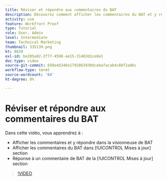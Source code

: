 ```yaml
---
title: Réviser et répondre aux commentaires du BAT
description: Découvrez comment afficher les commentaires du BAT et y répondre à partir de la visionneuse de BAT et de [!UICONTROL Mises à jour] section [!DNL  Workfront].
activity: use
feature: Workfront Proof
type: Tutorial
role: User, Admin
level: Intermediate
team: Technical Marketing
thumbnail: 335139.png
kt: 8839
exl-id: be205a02-2f77-4598-ae15-31463d1ce8e1
doc-type: video
source-git-commit: 650e4d346e1792863930dcebafacab4c88f2a8bc
workflow-type: tm+mt
source-wordcount: '64'
ht-degree: 0%

---
```


# Réviser et répondre aux commentaires du BAT

Dans cette vidéo, vous apprendrez à :

* Afficher les commentaires et y répondre dans la visionneuse de BAT
* Afficher les commentaires du BAT dans [!UICONTROL Mises à jour] section
* Réponse à un commentaire de BAT de la [!UICONTROL Mises à jour] section

>[!VIDEO](https://video.tv.adobe.com/v/335139/?quality=12&learn=on)
